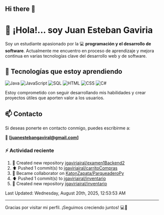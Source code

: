 ## Hi there 👋

# 👋 ¡Hola!... soy Juan Esteban Gaviria 

Soy un estudiante apasionado por la 
:computer: **programación y el desarrollo de software**. 
Actualmente me encuentro en proceso de aprendizaje y mejora continua en varias tecnologías clave del desarrollo web y de software.

## 🚀 Tecnologías que estoy aprendiendo

<p align="left">
  <img src="https://img.shields.io/badge/Java-007396?style=for-the-badge&logo=java&logoColor=white" alt="Java" />
  <img src="https://img.shields.io/badge/JavaScript-F7DF1E?style=for-the-badge&logo=javascript&logoColor=black" alt="JavaScript" />
  <img src="https://img.shields.io/badge/SQL-4479A1?style=for-the-badge&logo=postgresql&logoColor=white" alt="SQL" />
  <img src="https://img.shields.io/badge/HTML5-E34F26?style=for-the-badge&logo=html5&logoColor=white" alt="HTML" />
  <img src="https://img.shields.io/badge/CSS3-1572B6?style=for-the-badge&logo=css3&logoColor=white" alt="CSS" />
  <img src="https://img.shields.io/badge/C%23-239120?style=for-the-badge&logo=c-sharp&logoColor=white" alt="C#" />
</p>

Estoy comprometido con seguir desarrollando mis habilidades y crear proyectos útiles que aporten valor a los usuarios.

## 📫 Contacto

Si deseas ponerte en contacto conmigo, puedes escribirme a:

📧 **[juanestebangaviral@gmail.com]**


### :zap: Actividad reciente
<!--RECENT_ACTIVITY:start-->
1. 📔 Created new repository [jgaviriairal/examen1Backend2](https://github.com/jgaviriairal/examen1Backend2)<br>
2. ⬆️ Pushed 1 commit(s) to [jgaviriairal/carritoCompras](https://github.com/jgaviriairal/carritoCompras)<br>
3. 🤝 Became collaborator on [KatonZapata/ParqueaderoPy](https://github.com/KatonZapata/ParqueaderoPy)<br>
4. ⬆️ Pushed 1 commit(s) to [jgaviriairal/inventario](https://github.com/jgaviriairal/inventario)<br>
5. 📔 Created new repository [jgaviriairal/inventario](https://github.com/jgaviriairal/inventario)<br>
<!--RECENT_ACTIVITY:end-->

<!--RECENT_ACTIVITY:last_update-->
Last Updated: Wednesday, August 20th, 2025, 12:53:53 AM
<!--RECENT_ACTIVITY:last_update_end-->

---

Gracias por visitar mi perfil. ¡Seguimos creciendo juntos! 💻🌱
